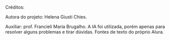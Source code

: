 Créditos:

Autora do projeto: Helena Giusti Chies.

Auxiliar: prof. Francieli Maria Brugalho.
A IA foi utilizada, porém apenas para resolver alguns problemas e tirar dúvidas. 
Fontes de texto do próprio Alura. 
